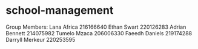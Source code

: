 # school-management

Group Members:
Lana Africa     216166640
Ethan Swart     220126283
Adrian Bennett  214075982
Tumelo Mzaca    206006330
Faeedh Daniels  219174288
Darryll Merkeur 220253595 

